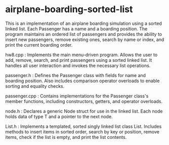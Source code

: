 # airplane-boarding-sorted-list
This is an implementation of an airplane boarding simulation using a sorted linked list. Each Passenger has a name and a boarding position. The program maintains an ordered list of passengers and provides the ability to insert new passengers, remove existing ones, search by name or index, and print the current boarding order.

hw8.cpp : Implements the main menu-driven program. Allows the user to add, remove, search, and print passengers using a sorted linked list. It handles all user interaction and invokes the necessary list operations.

passenger.h : Defines the Passenger class with fields for name and boarding position. Also includes comparison operator overloads to enable sorting and equality checks.

passenger.cpp : Contains implementations for the Passenger class's member functions, including constructors, getters, and operator overloads.

node.h : Declares a generic Node<T> struct for use in the linked list. Each node holds data of type T and a pointer to the next node.

List.h : Implements a templated, sorted singly linked list class List<T>. Includes methods to insert items in sorted order, search by key or position, remove items, check if the list is empty, and print the list contents.
